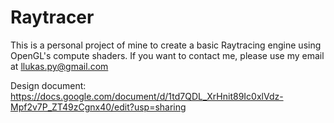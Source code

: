 # Raytracer

This is a personal project of mine to create a basic Raytracing engine using OpenGL's compute shaders.
If you want to contact me, please use my email at llukas.py@gmail.com

Design document: <https://docs.google.com/document/d/1td7QDL_XrHnit89Ic0xlVdz-Mpf2v7P_ZT49zCgnx40/edit?usp=sharing>
